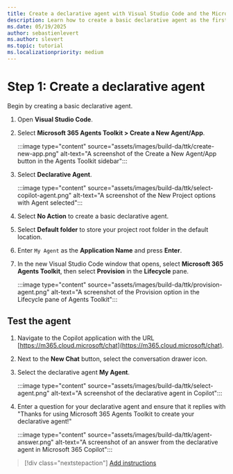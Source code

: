 ```yaml
---
title: Create a declarative agent with Visual Studio Code and the Microsoft 365 Agents Toolkit
description: Learn how to create a basic declarative agent as the first step in building your first agent with Microsoft 365 Agents Toolkit
ms.date: 05/19/2025
author: sebastienlevert
ms.author: slevert
ms.topic: tutorial
ms.localizationpriority: medium
---
```


# Step 1: Create a declarative agent

Begin by creating a basic declarative agent.

1. Open **Visual Studio Code**.

1. Select **Microsoft 365 Agents Toolkit > Create a New Agent/App**.

    :::image type="content" source="assets/images/build-da/ttk/create-new-app.png" alt-text="A screenshot of the Create a New Agent/App button in the Agents Toolkit sidebar":::

1. Select **Declarative Agent**.

    :::image type="content" source="assets/images/build-da/ttk/select-copilot-agent.png" alt-text="A screenshot of the New Project options with Agent selected":::

1. Select **No Action** to create a basic declarative agent.

1. Select **Default folder** to store your project root folder in the default location.

1. Enter `My Agent` as the **Application Name** and press **Enter**.

1. In the new Visual Studio Code window that opens, select **Microsoft 365 Agents Toolkit**, then select **Provision** in the **Lifecycle** pane.

    :::image type="content" source="assets/images/build-da/ttk/provision-agent.png" alt-text="A screenshot of the Provision option in the Lifecycle pane of Agents Toolkit":::

## Test the agent

1. Navigate to the Copilot application with the URL [https://m365.cloud.microsoft/chat](https://m365.cloud.microsoft/chat).

1. Next to the **New Chat** button, select the conversation drawer icon.

1. Select the declarative agent **My Agent**.

    :::image type="content" source="assets/images/build-da/ttk/select-agent.png" alt-text="A screenshot of the declarative agent in Copilot":::

1. Enter a question for your declarative agent and ensure that it replies with "Thanks for using Microsoft 365 Agents Toolkit to create your declarative agent!"

    :::image type="content" source="assets/images/build-da/ttk/agent-answer.png" alt-text="A screenshot of an answer from the declarative agent in Microsoft 365 Copilot":::

> [!div class="nextstepaction"]
> [Add instructions](build-declarative-agents-instructions.md)
